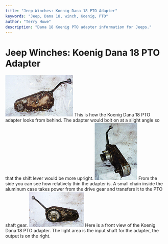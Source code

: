 ```yaml
---
title: "Jeep Winches: Koenig Dana 18 PTO Adapter"
keywords: "Jeep, Dana 18, winch, Koenig, PTO"
author: "Terry Howe"
description: "Dana 18 Koenig PTO adapter information for Jeeps."
---
```

# Jeep Winches: Koenig Dana 18 PTO Adapter

![Dana 18 Koenig PTO adapter back](../img/winch/kob.jpg) This is how the Koenig Dana 18 PTO adapter looks from behind. The adapter would bolt on at a slight angle so that the shift lever would be more upright. ![Dana 18 Koenig PTO adapter side](../img/winch/kos.jpg) From the side you can see how relatively thin the adapter is. A small chain inside the aluminum case takes power from the drive gear and transfers it to the PTO shaft gear. ![Dana 18 Koenig PTO adapter front](../img/winch/kof.jpg) Here is a front view of the Koenig Dana 18 PTO adapter. The light area is the input shaft for the adapter, the output is on the right.